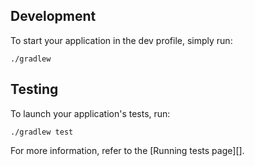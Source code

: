
## Development

To start your application in the dev profile, simply run:

    ./gradlew


## Testing

To launch your application's tests, run:

    ./gradlew test

For more information, refer to the [Running tests page][].

